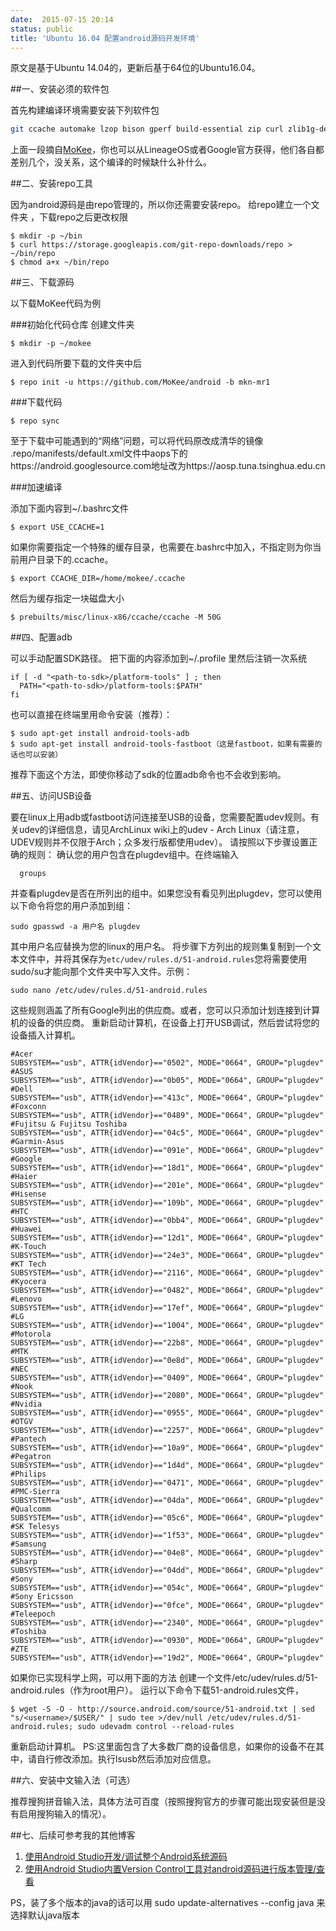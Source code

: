 ```yaml
---
date:  2015-07-15 20:14
status: public
title: 'Ubuntu 16.04 配置android源码开发环境'
---
```

原文是基于Ubuntu 14.04的，更新后基于64位的Ubuntu16.04。

##一、安装必须的软件包

首先构建编译环境需要安装下列软件包
```bash
git ccache automake lzop bison gperf build-essential zip curl zlib1g-dev zlib1g-dev:i386 g++-multilib python-networkx libxml2-utils bzip2 libbz2-dev libbz2-1.0 libghc-bzlib-dev squashfs-tools pngcrush schedtool dpkg-dev liblz4-tool make optipng maven bc pngquant imagemagick yasm libssl-dev
```

上面一段摘自[MoKee](http://bbs.mokeedev.com/t/topic/196)，你也可以从LineageOS或者Google官方获得，他们各自都差别几个，没关系，这个编译的时候缺什么补什么。

##二、安装repo工具

因为android源码是由repo管理的，所以你还需要安装repo。
给repo建立一个文件夹 ，下载repo之后更改权限
```shell
$ mkdir -p ~/bin
$ curl https://storage.googleapis.com/git-repo-downloads/repo > ~/bin/repo
$ chmod a+x ~/bin/repo
```

##三、下载源码

以下载MoKee代码为例

###初始化代码仓库
创建文件夹
```shell
$ mkdir -p ~/mokee
```
进入到代码所要下载的文件夹中后
```shell
$ repo init -u https://github.com/MoKee/android -b mkn-mr1
```
###下载代码
```shell
$ repo sync
```
至于下载中可能遇到的“网络”问题，可以将代码原改成清华的镜像
.repo/manifests/default.xml文件中aops下的https://android.googlesource.com地址改为https://aosp.tuna.tsinghua.edu.cn

###加速编译

添加下面内容到~/.bashrc文件
```shell	
$ export USE_CCACHE=1
```
如果你需要指定一个特殊的缓存目录，也需要在.bashrc中加入，不指定则为你当前用户目录下的.ccache。
```shell
$ export CCACHE_DIR=/home/mokee/.ccache
```
然后为缓存指定一块磁盘大小
```shell
$ prebuilts/misc/linux-x86/ccache/ccache -M 50G
```
##四、配置adb

可以手动配置SDK路径。
把下面的内容添加到~/.profile 里然后注销一次系统
```shell
if [ -d "<path-to-sdk>/platform-tools" ] ; then
  PATH="<path-to-sdk>/platform-tools:$PATH"
fi
```
也可以直接在终端里用命令安装（推荐）：
```shell
$ sudo apt-get install android-tools-adb
$ sudo apt-get install android-tools-fastboot（这是fastboot，如果有需要的话也可以安装）  
```
推荐下面这个方法，即使你移动了sdk的位置adb命令也不会收到影响。

##五、访问USB设备

要在linux上用adb或fastboot访问连接至USB的设备，您需要配置udev规则。有关udev的详细信息，请见ArchLinux wiki上的udev - Arch Linux（请注意，UDEV规则并不仅限于Arch；众多发行版都使用udev）。
请按照以下步骤设置正确的规则：
确认您的用户包含在plugdev组中。在终端输入

      groups
并查看plugdev是否在所列出的组中。如果您没有看见列出plugdev，您可以使用以下命令将您的用户添加到组：

	sudo gpasswd -a 用户名 plugdev
其中用户名应替换为您的linux的用户名。
将步骤下方列出的规则集复制到一个文本文件中，并将其保存为`etc/udev/rules.d/51-android.rules`您将需要使用sudo/su才能向那个文件夹中写入文件。示例：

	sudo nano /etc/udev/rules.d/51-android.rules
这些规则涵盖了所有Google列出的供应商。或者，您可以只添加计划连接到计算机的设备的供应商。
重新启动计算机，在设备上打开USB调试，然后尝试将您的设备插入计算机。

    #Acer
    SUBSYSTEM=="usb", ATTR{idVendor}=="0502", MODE="0664", GROUP="plugdev"
    #ASUS
    SUBSYSTEM=="usb", ATTR{idVendor}=="0b05", MODE="0664", GROUP="plugdev"
    #Dell
    SUBSYSTEM=="usb", ATTR{idVendor}=="413c", MODE="0664", GROUP="plugdev"
    #Foxconn
    SUBSYSTEM=="usb", ATTR{idVendor}=="0489", MODE="0664", GROUP="plugdev"
    #Fujitsu & Fujitsu Toshiba
    SUBSYSTEM=="usb", ATTR{idVendor}=="04c5", MODE="0664", GROUP="plugdev"
    #Garmin-Asus
    SUBSYSTEM=="usb", ATTR{idVendor}=="091e", MODE="0664", GROUP="plugdev"
    #Google
    SUBSYSTEM=="usb", ATTR{idVendor}=="18d1", MODE="0664", GROUP="plugdev"
    #Haier
    SUBSYSTEM=="usb", ATTR{idVendor}=="201e", MODE="0664", GROUP="plugdev"
    #Hisense
    SUBSYSTEM=="usb", ATTR{idVendor}=="109b", MODE="0664", GROUP="plugdev"
    #HTC
    SUBSYSTEM=="usb", ATTR{idVendor}=="0bb4", MODE="0664", GROUP="plugdev"
    #Huawei
    SUBSYSTEM=="usb", ATTR{idVendor}=="12d1", MODE="0664", GROUP="plugdev"
    #K-Touch
    SUBSYSTEM=="usb", ATTR{idVendor}=="24e3", MODE="0664", GROUP="plugdev"
    #KT Tech
    SUBSYSTEM=="usb", ATTR{idVendor}=="2116", MODE="0664", GROUP="plugdev"
    #Kyocera
    SUBSYSTEM=="usb", ATTR{idVendor}=="0482", MODE="0664", GROUP="plugdev"
    #Lenovo
    SUBSYSTEM=="usb", ATTR{idVendor}=="17ef", MODE="0664", GROUP="plugdev"
    #LG
    SUBSYSTEM=="usb", ATTR{idVendor}=="1004", MODE="0664", GROUP="plugdev"
    #Motorola
    SUBSYSTEM=="usb", ATTR{idVendor}=="22b8", MODE="0664", GROUP="plugdev"
    #MTK
    SUBSYSTEM=="usb", ATTR{idVendor}=="0e8d", MODE="0664", GROUP="plugdev"
    #NEC
    SUBSYSTEM=="usb", ATTR{idVendor}=="0409", MODE="0664", GROUP="plugdev"
    #Nook
    SUBSYSTEM=="usb", ATTR{idVendor}=="2080", MODE="0664", GROUP="plugdev"
    #Nvidia
    SUBSYSTEM=="usb", ATTR{idVendor}=="0955", MODE="0664", GROUP="plugdev"
    #OTGV
    SUBSYSTEM=="usb", ATTR{idVendor}=="2257", MODE="0664", GROUP="plugdev"
    #Pantech
    SUBSYSTEM=="usb", ATTR{idVendor}=="10a9", MODE="0664", GROUP="plugdev"
    #Pegatron
    SUBSYSTEM=="usb", ATTR{idVendor}=="1d4d", MODE="0664", GROUP="plugdev"
    #Philips
    SUBSYSTEM=="usb", ATTR{idVendor}=="0471", MODE="0664", GROUP="plugdev"
    #PMC-Sierra
    SUBSYSTEM=="usb", ATTR{idVendor}=="04da", MODE="0664", GROUP="plugdev"
    #Qualcomm
    SUBSYSTEM=="usb", ATTR{idVendor}=="05c6", MODE="0664", GROUP="plugdev"
    #SK Telesys
    SUBSYSTEM=="usb", ATTR{idVendor}=="1f53", MODE="0664", GROUP="plugdev"
    #Samsung
    SUBSYSTEM=="usb", ATTR{idVendor}=="04e8", MODE="0664", GROUP="plugdev"
    #Sharp
    SUBSYSTEM=="usb", ATTR{idVendor}=="04dd", MODE="0664", GROUP="plugdev"
    #Sony
    SUBSYSTEM=="usb", ATTR{idVendor}=="054c", MODE="0664", GROUP="plugdev"
    #Sony Ericsson
    SUBSYSTEM=="usb", ATTR{idVendor}=="0fce", MODE="0664", GROUP="plugdev"
    #Teleepoch
    SUBSYSTEM=="usb", ATTR{idVendor}=="2340", MODE="0664", GROUP="plugdev"
    #Toshiba
    SUBSYSTEM=="usb", ATTR{idVendor}=="0930", MODE="0664", GROUP="plugdev"
    #ZTE
    SUBSYSTEM=="usb", ATTR{idVendor}=="19d2", MODE="0664", GROUP="plugdev"

如果你已实现科学上网，可以用下面的方法
创建一个文件/etc/udev/rules.d/51-android.rules（作为root用户）。
运行以下命令下载51-android.rules文件，
```shell
$ wget -S -O - http://source.android.com/source/51-android.txt | sed "s/<username>/$USER/" | sudo tee >/dev/null /etc/udev/rules.d/51-android.rules; sudo udevadm control --reload-rules
```
重新启动计算机。
PS:这里面包含了大多数厂商的设备信息，如果你的设备不在其中，请自行修改添加。执行lsusb然后添加对应信息。

##六、安装中文输入法（可选）

推荐搜狗拼音输入法，具体方法可百度（按照搜狗官方的步骤可能出现安装但是没有启用搜狗输入的情况）。

##七、后续可参考我的其他博客
1. [使用Android Studio开发/调试整个Android系统源码](http://blog.csdn.net/aaa111/article/details/43227367)
2. [使用Android Studio内置Version Control工具对android源码进行版本管理/查看](http://blog.csdn.net/aaa111/article/details/46473113)

PS，装了多个版本的java的话可以用 sudo update-alternatives --config java 来选择默认java版本